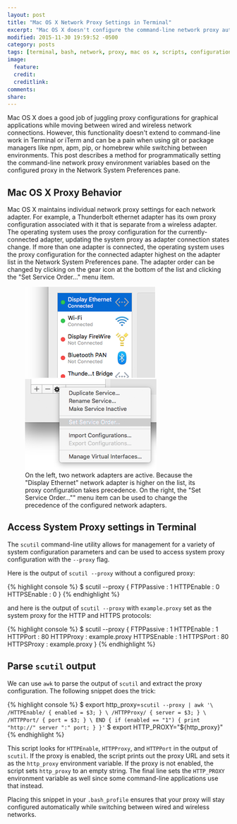 ```yaml
---
layout: post
title: "Mac OS X Network Proxy Settings in Terminal"
excerpt: "Mac OS X doesn't configure the command-line network proxy automatically when switching between wired and wireless networks. This post shows you how."
modified: 2015-11-30 19:59:52 -0500
category: posts
tags: [terminal, bash, network, proxy, mac os x, scripts, configuration, shell, system preferences, scutil, awk]
image:
  feature:
  credit:
  creditlink:
comments:
share:
---
```


Mac OS X does a good job of juggling proxy configurations for graphical applications while moving between wired and wireless network connections. However, this functionality doesn't extend to command-line work in Terminal or iTerm and can be a pain when using git or package managers like npm, apm, pip, or homebrew while switching between environments. This post describes a method for programmatically setting the command-line network proxy environment variables based on the configured proxy in the Network System Preferences pane.

## Mac OS X Proxy Behavior ##

Mac OS X maintains individual network proxy settings for each network adapter. For example, a Thunderbolt ethernet adapter has its own proxy configuration associated with it that is separate from a wireless adapter. The operating system uses the proxy configuration for the currently-connected adapter, updating the system proxy as adapter connection states change. If more than one adapter is connected, the operating system uses the proxy configuration for the connected adapter highest on the adapter list in the Network System Preferences pane. The adapter order can be changed by clicking on the gear icon at the bottom of the list and clicking the "Set Service Order..." menu item.

<figure class="half">
    <a href="/images/connected-network-adapters.png"><img src="/images/connected-network-adapters.png" alt="two connected network adapters in Mac OS X Network System Preference pane"></a>
    <a href="/images/set-service-order.png"><img src="/images/set-service-order.png" alt="the network adapter configuration menu with 'Set Service Order...' highlighted"></a>
    <figcaption>On the left, two network adapters are active. Because the "Display Ethernet" network adapter is higher on the list, its proxy configuration takes precedence. On the right, the "Set Service Order..."" menu item can be used to change the precedence of the configured network adapters.</figcaption>
</figure>

## Access System Proxy settings in Terminal ##

The `scutil` command-line utility allows for management for a variety of system configuration parameters and can be used to access system proxy configuration with the `--proxy` flag.

Here is the output of `scutil --proxy` without a configured proxy:

{% highlight console %}
$ scutil --proxy
<dictionary> {
  FTPPassive : 1
  HTTPEnable : 0
  HTTPSEnable : 0
}
{% endhighlight %}

and here is the output of `scutil --proxy` with `example.proxy` set as the system proxy for the HTTP and HTTPS protocols:

{% highlight console %}
$ scutil --proxy
<dictionary> {
  FTPPassive : 1
  HTTPEnable : 1
  HTTPPort : 80
  HTTPProxy : example.proxy
  HTTPSEnable : 1
  HTTPSPort : 80
  HTTPSProxy : example.proxy
}
{% endhighlight %}

## Parse `scutil` output ##

We can use `awk` to parse the output of `scutil` and extract the proxy configuration. The following snippet does the trick:

{% highlight console %}
$ export http_proxy=`scutil --proxy | awk '\
  /HTTPEnable/ { enabled = $3; } \
  /HTTPProxy/ { server = $3; } \
  /HTTPPort/ { port = $3; } \
  END { if (enabled == "1") { print "http://" server ":" port; } }'`
$ export HTTP_PROXY="${http_proxy}"
{% endhighlight %}

This script looks for `HTTPEnable`, `HTTPProxy`, and `HTTPPort` in the output of `scutil`. If the proxy is enabled, the script prints out the proxy URL and sets it as the `http_proxy` environment variable. If the proxy is not enabled, the script sets `http_proxy` to an empty string. The final line sets the `HTTP_PROXY` environment variable as well since some command-line applications use that instead.

Placing this snippet in your `.bash_profile` ensures that your proxy will stay configured automatically while switching between wired and wireless networks.
